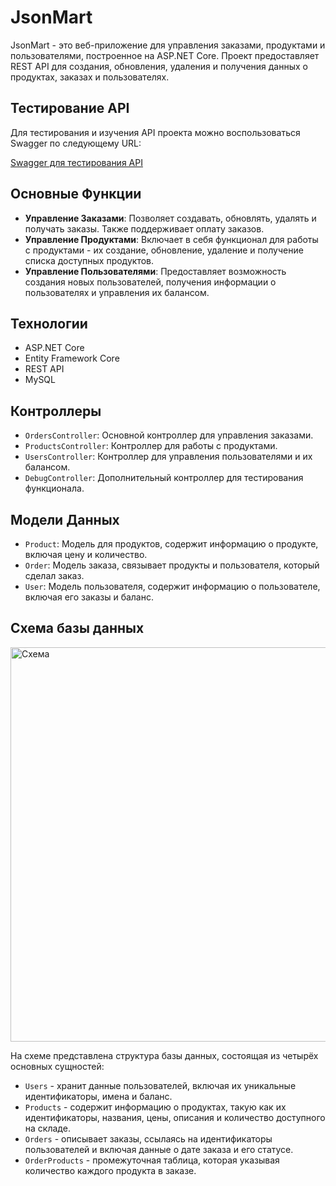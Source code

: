# JsonMart

JsonMart - это веб-приложение для управления заказами, продуктами и пользователями, построенное на ASP.NET Core. Проект предоставляет REST API для создания, обновления, удаления и получения данных о продуктах, заказах и пользователях.

## Тестирование API

Для тестирования и изучения API проекта можно воспользоваться Swagger по следующему URL:

[Swagger для тестирования API](http://vitvik-001-site1.htempurl.com/swagger/index.html)


## Основные Функции

- **Управление Заказами**: Позволяет создавать, обновлять, удалять и получать заказы. Также поддерживает оплату заказов.
- **Управление Продуктами**: Включает в себя функционал для работы с продуктами - их создание, обновление, удаление и получение списка доступных продуктов.
- **Управление Пользователями**: Предоставляет возможность создания новых пользователей, получения информации о пользователях и управления их балансом.

## Технологии

- ASP.NET Core
- Entity Framework Core
- REST API
- MySQL

## Контроллеры

- `OrdersController`: Основной контроллер для управления заказами.
- `ProductsController`: Контроллер для работы с продуктами.
- `UsersController`: Контроллер для управления пользователями и их балансом.
- `DebugController`: Дополнительный контроллер для тестирования функционала.

## Модели Данных

- `Product`: Модель для продуктов, содержит информацию о продукте, включая цену и количество.
- `Order`: Модель заказа, связывает продукты и пользователя, который сделал заказ.
- `User`: Модель пользователя, содержит информацию о пользователе, включая его заказы и баланс.

## Схема базы данных

  <img width="631" alt="Схема" src="https://github.com/Vitaly086/JsonMart/assets/93872632/50e0440f-32b7-40a6-91ec-ad99df12803e">

На схеме представлена структура базы данных, состоящая из четырёх основных сущностей:

- `Users` - хранит данные пользователей, включая их уникальные идентификаторы, имена и баланс.
- `Products` - содержит информацию о продуктах, такую как их идентификаторы, названия, цены, описания и количество доступного на складе.
- `Orders` - описывает заказы, ссылаясь на идентификаторы пользователей и включая данные о дате заказа и его статусе.
- `OrderProducts` - промежуточная таблица, которая указывая количество каждого продукта в заказе.



